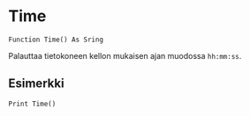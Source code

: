 <!--time-->
Time
====

```eppabasic
Function Time() As Sring
```

Palauttaa tietokoneen kellon mukaisen ajan muodossa `hh:mm:ss`.

Esimerkki
---------
```eppabasic
Print Time()
```
